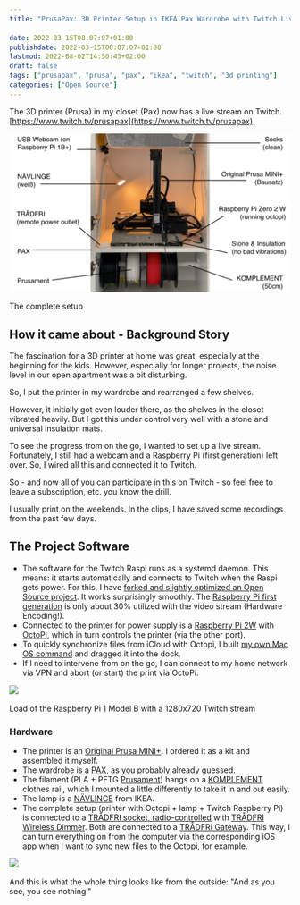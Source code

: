 ```yaml
---
title: "PrusaPax: 3D Printer Setup in IKEA Pax Wardrobe with Twitch Livestream"

date: 2022-03-15T08:07:07+01:00
publishdate: 2022-03-15T08:07:07+01:00
lastmod: 2022-08-02T14:50:43+02:00
draft: false
tags: ["prusapax", "prusa", "pax", "ikea", "twitch", "3d printing"]
categories: ["Open Source"]
---
```


The 3D printer (Prusa) in my closet (Pax) now has a live stream on Twitch. [https://www.twitch.tv/prusapax](https://www.twitch.tv/prusapax)

![](Artboard-Copy-1024x576.png)

The complete setup

## How it came about - Background Story

The fascination for a 3D printer at home was great, especially at the beginning for the kids. However, especially for longer projects, the noise level in our open apartment was a bit disturbing.

So, I put the printer in my wardrobe and rearranged a few shelves.

However, it initially got even louder there, as the shelves in the closet vibrated heavily. But I got this under control very well with a stone and universal insulation mats.

To see the progress from on the go, I wanted to set up a live stream. Fortunately, I still had a webcam and a Raspberry Pi (first generation) left over. So, I wired all this and connected it to Twitch.

So - and now all of you can participate in this on Twitch - so feel free to leave a subscription, etc. you know the drill.

I usually print on the weekends. In the clips, I have saved some recordings from the past few days.

## The Project Software

- The software for the Twitch Raspi runs as a systemd daemon. This means: it starts automatically and connects to Twitch when the Raspi gets power. For this, I have [forked and slightly optimized an Open Source project](https://github.com/klausbreyer/twitch_streaming_pi). It works surprisingly smoothly. The [Raspberry Pi first generation](https://www.berrybase.de/raspberry-pi/raspberry-pi-computer/boards/raspberry-pi-1-modell-b-43?c=319) is only about 30% utilized with the video stream (Hardware Encoding!).
- Connected to the printer for power supply is a [Raspberry Pi 2W](https://www.berrybase.de/raspberry-pi/raspberry-pi-computer/boards/raspberry-pi-zero-2-w) with [OctoPi](https://octoprint.org/), which in turn controls the printer (via the other port).
- To quickly synchronize files from iCloud with Octopi, I built [my own Mac OS command](https://github.com/klausbreyer/octoprint-sync) and dragged it into the dock.
- If I need to intervene from on the go, I can connect to my home network via VPN and abort (or start) the print via OctoPi.

![](Screenshot-2022-03-08-at-09.55.28-1-1024x567.png)

Load of the Raspberry Pi 1 Model B with a 1280x720 Twitch stream

### Hardware

- The printer is an [Original Prusa MINI+](https://www.prusa3d.com/de/produkt/original-prusa-mini-bausatz-2/). I ordered it as a kit and assembled it myself.
- The wardrobe is a [PAX](https://www.ikea.com/de/de/cat/pax-system-19086/), as you probably already guessed.
- The filament (PLA + PETG [Prusament](https://www.prusa3d.com/de/kategorie/prusament/)) hangs on a [KOMPLEMENT](https://www.ikea.com/de/de/p/komplement-kleiderstange-weiss-90256893/) clothes rail, which I mounted a little differently to take it in and out easily.
- The lamp is a [NÄVLINGE](https://www.ikea.com/de/de/p/naevlinge-wand-klemmspot-led-schwarz-10408273/) from IKEA.
- The complete setup (printer with Octopi + lamp + Twitch Raspberry Pi) is connected to a [TRÅDFRI socket, radio-controlled](https://www.ikea.com/de/de/p/tradfri-steckdose-funkgesteuert-00377314/) with [TRÅDFRI Wireless Dimmer](https://www.ikea.com/de/de/p/tradfri-kabelloser-dimmer-weiss-70408595/). Both are connected to a [TRÅDFRI Gateway](https://www.ikea.com/de/de/p/tradfri-gateway-weiss-40337806/). This way, I can turn everything on from the computer via the corresponding iOS app when I want to sync new files to the Octopi, for example.

![](IMG_4618-edited-scaled.jpg)

And this is what the whole thing looks like from the outside: "And as you see, you see nothing."
